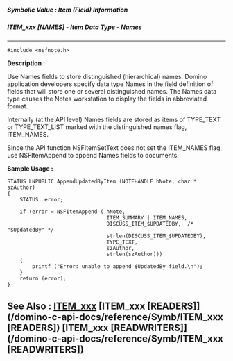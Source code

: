##### Symbolic Value : Item (Field) Information
##### ITEM_xxx [NAMES] - Item Data Type - Names
---
```
#include <nsfnote.h>
```
**Description :**

Use Names fields to store distinguished (hierarchical) names.  Domino 
application developers specify data type Names in the field definition of 
fields that will store one or several distinguished names. The Names data type 
causes the Notes workstation to display the fields in abbreviated format.

Internally (at the API level) Names fields are stored as items of TYPE_TEXT or 
TYPE_TEXT_LIST marked with the distinguished names flag, ITEM_NAMES. 

Since the API function NSFItemSetText does not set the ITEM_NAMES flag, use 
NSFItemAppend to append Names fields to documents.

**Sample Usage :**
```
STATUS LNPUBLIC AppendUpdatedByItem (NOTEHANDLE hNote, char * szAuthor)
{
    STATUS  error;

    if (error = NSFItemAppend ( hNote, 
                                ITEM_SUMMARY | ITEM_NAMES,
                                DISCUSS_ITEM_$UPDATEDBY,  /* "$UpdatedBy" */
                                strlen(DISCUSS_ITEM_$UPDATEDBY),
                                TYPE_TEXT,
                                szAuthor,
                                strlen(szAuthor)))
    {
        printf ("Error: unable to append $UpdatedBy field.\n");
    }
    return (error);
}
```
**See Also :**
[ITEM_xxx](/domino-c-api-docs/reference/Symb/ITEM_xxx)
[ITEM_xxx [READERS]](/domino-c-api-docs/reference/Symb/ITEM_xxx [READERS])
[ITEM_xxx [READWRITERS]](/domino-c-api-docs/reference/Symb/ITEM_xxx [READWRITERS])
---
